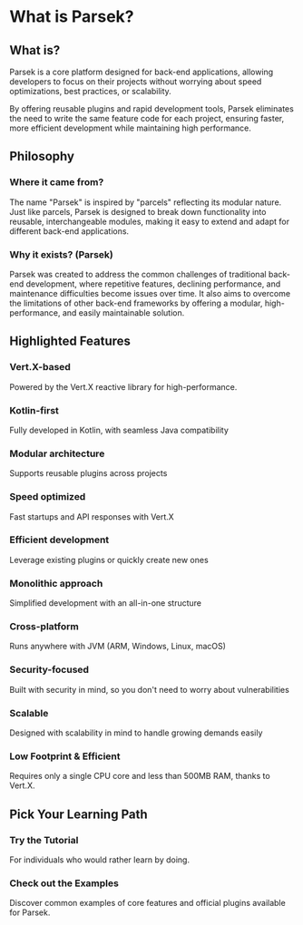 # What is Parsek?

## What is?
Parsek is a core platform designed for back-end applications, allowing developers to focus on their projects without worrying about speed optimizations, best practices, or scalability.

By offering reusable plugins and rapid development tools, Parsek eliminates the need to write the same feature code for each project, ensuring faster, more efficient development while maintaining high performance.

## Philosophy

### Where it came from?
The name "Parsek" is inspired by "parcels" reflecting its modular nature. Just like parcels, Parsek is designed to break down functionality into reusable, interchangeable modules, making it easy to extend and adapt for different back-end applications.

### Why it exists? (Parsek)
Parsek was created to address the common challenges of traditional back-end development, where repetitive features, declining performance, and maintenance difficulties become issues over time. It also aims to overcome the limitations of other back-end frameworks by offering a modular, high-performance, and easily maintainable solution.

## Highlighted Features
### **Vert.X-based**
Powered by the Vert.X reactive library for high-performance.
### **Kotlin-first**
Fully developed in Kotlin, with seamless Java compatibility
### **Modular architecture**
Supports reusable plugins across projects
### **Speed optimized**
Fast startups and API responses with Vert.X
### **Efficient development**
Leverage existing plugins or quickly create new ones
### **Monolithic approach**
Simplified development with an all-in-one structure
### **Cross-platform**
Runs anywhere with JVM (ARM, Windows, Linux, macOS)
### **Security-focused**
Built with security in mind, so you don't need to worry about vulnerabilities
### **Scalable**
Designed with scalability in mind to handle growing demands easily
### **Low Footprint & Efficient**
Requires only a single CPU core and less than 500MB RAM, thanks to Vert.X.

## Pick Your Learning Path
### **Try the Tutorial**
For individuals who would rather learn by doing.

### **Check out the Examples**
Discover common examples of core features and official plugins available for Parsek.
